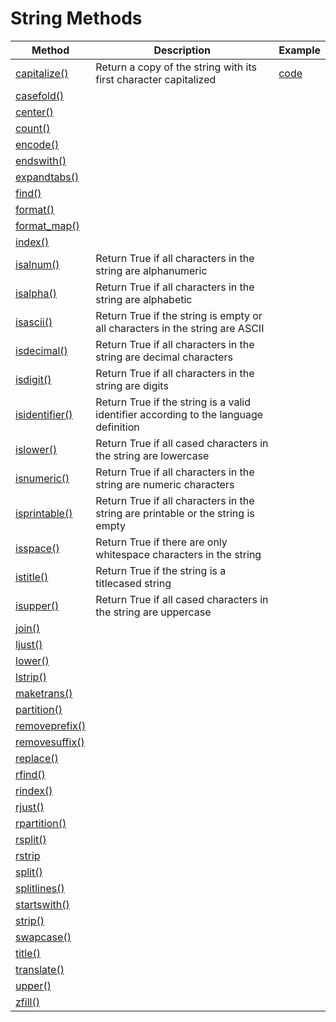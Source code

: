 # String Methods
| Method            | Description | Example |
| ----------------- | ----------- | ----------- |
| [capitalize()](https://docs.python.org/3/library/stdtypes.html#str.capitalize)   | Return a copy of the string with its first character capitalized | [code](https://github.com/kawai8/python_note/blob/main/capitalize_method.py) |
| [casefold()](https://docs.python.org/3/library/stdtypes.html#str.casefold) |  |  |
| [center()](https://docs.python.org/3/library/stdtypes.html#str.center) |  |  |
| [count()](https://docs.python.org/3/library/stdtypes.html#str.count) |  |  |
| [encode()](https://docs.python.org/3/library/stdtypes.html#str.encode) |  |  |
| [endswith()](https://docs.python.org/3/library/stdtypes.html#str.endswith) |  |  |
| [expandtabs()](https://docs.python.org/3/library/stdtypes.html#str.expandtabs) |  |  |
| [find()](https://docs.python.org/3/library/stdtypes.html#str.find) |  |  |
| [format()](https://docs.python.org/3/library/stdtypes.html#str.format) |  |  |
| [format_map()](https://docs.python.org/3/library/stdtypes.html#str.format_map) |  |  |
| [index()](https://docs.python.org/3/library/stdtypes.html#str.index) |  |  |
| [isalnum()](https://docs.python.org/3/library/stdtypes.html#str.isalnum)   | Return True if all characters in the string are alphanumeric |
| [isalpha()](https://docs.python.org/3/library/stdtypes.html#str.isalpha)     | Return True if all characters in the string are alphabetic  |
| [isascii()](https://docs.python.org/3/library/stdtypes.html#str.isascii)     | Return True if the string is empty or all characters in the string are ASCII |
| [isdecimal()](https://docs.python.org/3/library/stdtypes.html#str.isdecimal)   | Return True if all characters in the string are decimal characters |
| [isdigit()](https://docs.python.org/3/library/stdtypes.html#str.isdigit)     | Return True if all characters in the string are digits |
| [isidentifier()](https://docs.python.org/3/library/stdtypes.html#str.isidentifier)| Return True if the string is a valid identifier according to the language definition |
| [islower()](https://docs.python.org/3/library/stdtypes.html#str.islower)     | Return True if all cased characters in the string are lowercase |
| [isnumeric()](https://docs.python.org/3/library/stdtypes.html#str.isnumeric)   | Return True if all characters in the string are numeric characters |
| [isprintable()](https://docs.python.org/3/library/stdtypes.html#str.isprintable) | Return True if all characters in the string are printable or the string is empty |
| [isspace()](https://docs.python.org/3/library/stdtypes.html#str.isspace)     | Return True if there are only whitespace characters in the string |
| [istitle()](https://docs.python.org/3/library/stdtypes.html#str.istitle)     | Return True if the string is a titlecased string |
| [isupper()](https://docs.python.org/3/library/stdtypes.html#str.isupper)     | Return True if all cased characters in the string are uppercase |
| [join()](https://docs.python.org/3/library/stdtypes.html#str.join) |  |  |
| [ljust()](https://docs.python.org/3/library/stdtypes.html#str.ljust) |  |  |
| [lower()](https://docs.python.org/3/library/stdtypes.html#str.lower) |  |  |
| [lstrip()](https://docs.python.org/3/library/stdtypes.html#str.lstrip) |  |  |
| [maketrans()](https://docs.python.org/3/library/stdtypes.html#str.maketrans) |  |  |
| [partition()](https://docs.python.org/3/library/stdtypes.html#str.partition) |  |  |
| [removeprefix()](https://docs.python.org/3/library/stdtypes.html#str.removeprefix) |  |  |
| [removesuffix()](https://docs.python.org/3/library/stdtypes.html#str.removesuffix) |  |  |
| [replace()](https://docs.python.org/3/library/stdtypes.html#str.replace) |  |  |
| [rfind()](https://docs.python.org/3/library/stdtypes.html#str.rfind) |  |  |
| [rindex()](https://docs.python.org/3/library/stdtypes.html#str.rindex) |  |  |
| [rjust()](https://docs.python.org/3/library/stdtypes.html#str.rjust) |  |  |
| [rpartition()](https://docs.python.org/3/library/stdtypes.html#str.rpartition) |  |  |
| [rsplit()](https://docs.python.org/3/library/stdtypes.html#str.rsplit) |  |  |
| [rstrip](https://docs.python.org/3/library/stdtypes.html#str.rstrip) |  |  |
| [split()](https://docs.python.org/3/library/stdtypes.html#str.split) |  |  |
| [splitlines()](https://docs.python.org/3/library/stdtypes.html#str.splitlines) |  |  |
| [startswith()](https://docs.python.org/3/library/stdtypes.html#str.startswith) |  |  |
| [strip()](https://docs.python.org/3/library/stdtypes.html#str.strip) |  |  |
| [swapcase()](https://docs.python.org/3/library/stdtypes.html#str.swapcase) |  |  |
| [title()](https://docs.python.org/3/library/stdtypes.html#str.title) |  |  |
| [translate()](https://docs.python.org/3/library/stdtypes.html#str.translate) |  |  |
| [upper()](https://docs.python.org/3/library/stdtypes.html#str.upper) |  |  |
| [zfill()](https://docs.python.org/3/library/stdtypes.html#str.zfill) |  |  |
